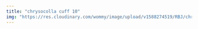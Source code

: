 ```yaml
---
title: "chrysocolla cuff 10"
img: "https://res.cloudinary.com/wommy/image/upload/v1588274519/RBJ/chrysocolla/45_lbwjdo.jpg"
---
```

